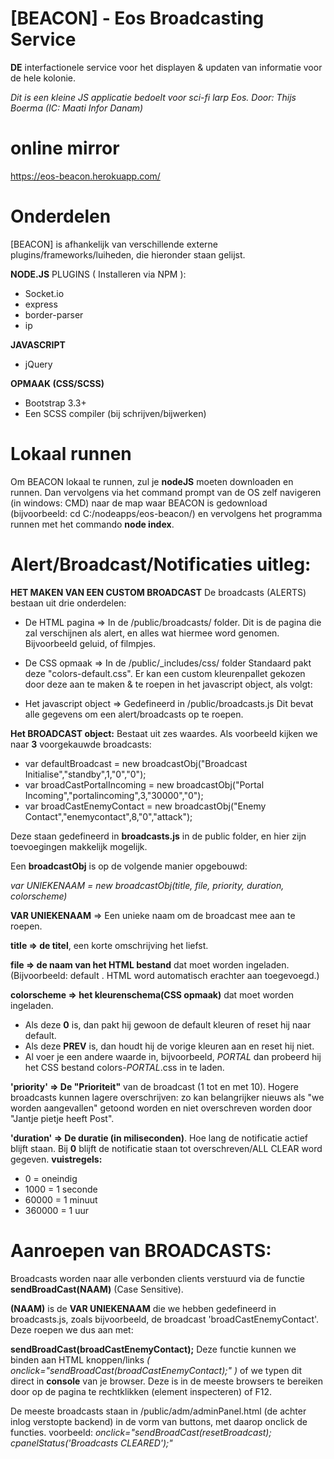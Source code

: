 # [BEACON] - Eos Broadcasting Service

**DE** interfactionele service voor het displayen & updaten van informatie voor de hele kolonie.

*Dit is een kleine JS applicatie bedoelt voor sci-fi larp Eos.
Door: Thijs Boerma (IC: Maati Infor Danam)*


# online mirror
https://eos-beacon.herokuapp.com/


# Onderdelen
[BEACON] is afhankelijk van verschillende externe plugins/frameworks/luiheden, die hieronder staan gelijst.

**NODE.JS**
PLUGINS ( Installeren via NPM ):
  - Socket.io
  - express
  - border-parser
  - ip

**JAVASCRIPT**
  - jQuery

**OPMAAK (CSS/SCSS)**
  - Bootstrap 3.3+
  - Een SCSS compiler (bij schrijven/bijwerken)


# Lokaal runnen
Om BEACON lokaal te runnen, zul je **nodeJS** moeten downloaden en runnen. Dan vervolgens via het command prompt van de OS zelf navigeren (in windows: CMD) naar de map waar BEACON is gedownload (bijvoorbeeld: cd C:/nodeapps/eos-beacon/) en vervolgens het programma runnen met het commando **node index**.



# Alert/Broadcast/Notificaties uitleg:

**HET MAKEN VAN EEN CUSTOM BROADCAST**
De broadcasts (ALERTS) bestaan uit drie onderdelen:

- De HTML pagina => In de /public/broadcasts/ folder.
  Dit is de pagina die zal verschijnen als alert, en alles wat hiermee word genomen. Bijvoorbeeld geluid, of filmpjes.

- De CSS opmaak => In de /public/\_includes/css/ folder
  Standaard pakt deze "colors-default.css". Er kan een custom kleurenpallet gekozen door deze aan te maken & te roepen in het javascript object, als volgt:

- Het javascript object => Gedefineerd in /public/broadcasts.js
  Dit bevat alle gegevens om een alert/broadcasts op te roepen.

**Het BROADCAST object:**
Bestaat uit zes waardes. Als voorbeeld kijken we naar **3** voorgekauwde broadcasts:

- var defaultBroadcast  = new broadcastObj("Broadcast Initialise","standby",1,"0","0");
- var broadCastPortalIncoming = new broadcastObj("Portal Incoming","portalincoming",3,"30000","0");
- var broadCastEnemyContact = new broadcastObj("Enemy Contact","enemycontact",8,"0","attack");

Deze staan gedefineerd in **broadcasts.js** in de public folder, en hier zijn toevoegingen makkelijk mogelijk.

Een **broadcastObj** is op de volgende manier opgebouwd:

*var UNIEKENAAM = new broadcastObj(title, file, priority, duration, colorscheme)*

**VAR UNIEKENAAM** => Een unieke naam om de broadcast mee aan te roepen.

**title => de titel**, een korte omschrijving het liefst.

**file  => de naam van het HTML bestand** dat moet worden ingeladen. (Bijvoorbeeld: default . HTML word automatisch erachter aan toegevoegd.)

**colorscheme => het kleurenschema(CSS opmaak)** dat moet worden ingeladen.
  - Als deze **0** is, dan pakt hij gewoon de default kleuren of reset hij naar default.
  - Als deze **PREV** is, dan houdt hij de vorige kleuren aan en reset hij niet.
  - Al voer je een andere waarde in, bijvoorbeeld, *PORTAL* dan probeerd hij het CSS bestand colors-*PORTAL*.css in te laden.

  **'priority' => De "Prioriteit"** van de broadcast (1 tot en met 10). Hogere broadcasts kunnen lagere overschrijven:
  zo kan belangrijker nieuws als "we worden aangevallen" getoond worden en niet overschreven worden door "Jantje pietje heeft Post".

  **'duration' => De duratie (in miliseconden)**. Hoe lang de notificatie actief blijft staan.
  Bij **0** blijft de notificatie staan tot overschreven/ALL CLEAR word gegeven.
  **vuistregels:**
  - 0 = oneindig
  - 1000 = 1 seconde
  - 60000 = 1 minuut
  - 360000 = 1 uur


# Aanroepen van BROADCASTS:

Broadcasts worden naar alle verbonden clients verstuurd via de functie **sendBroadCast(NAAM)** (Case Sensitive).

**(NAAM)** is de **VAR UNIEKENAAM** die we hebben gedefineerd in broadcasts.js, zoals bijvoorbeeld, de broadcast 'broadCastEnemyContact'.
Deze roepen we dus aan met:

**sendBroadCast(broadCastEnemyContact);**
Deze functie kunnen we binden aan HTML knoppen/links _( onclick="sendBroadCast(broadCastEnemyContact);" )_ of we typen dit direct in **console** van je browser. Deze is in de meeste browsers te bereiken door op de pagina te rechtklikken (element inspecteren) of F12.

De meeste broadcasts staan in /public/adm/adminPanel.html (de achter inlog verstopte backend) in de vorm van buttons, met daarop onclick de functies.
voorbeeld: *onclick="sendBroadCast(resetBroadcast); cpanelStatus('Broadcasts CLEARED');"*
